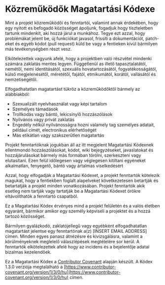 # Közreműködők Magatartási Kódexe

Mint a projekt közreműködői és fenntartói, valamint annak érdekében, hogy egy nyitott es befogadó közösséget ápoljunk, fogadjuk hogy tiszteletben tartunk mindenkit, aki hozzá járul a munkához. Tegye ezt azzal, hogy problémákat jelent be, új funkciókat javasol, frissíti a dokumentációt, patch-eket és egyéb kódot (pull request) küld be vagy a fentieken kívül bármilyen más tevékenységben részt vesz.

Elkötelezettek vagyunk afelé, hogy a projektben való részvétel mindenki számára zaklatás mentes legyen. Függetlenül as illető tapasztalatától, nemétől, nemi identitásától, szexuális hovatartozásától, fogyatékosságától, külső megjelenésétől, méretétől, fajától, etmikumától, korától, vallásától és nemzetiségétől.

Elfogadhatatlan magatartást tükröz a közreműködőktől bármely az alábbiakból:

* Szexualizált nyelvhasználat vagy képi tartalom
* Személyes támadások
* Trollkodás vagy bántó, lekicsinylő hozzászólások
* Nyilvános vagy privát zaklatás
* Engedély nélkül nyilvánosságra hozni valamely tag személyes adatait, például címét, electronikus elérhetőségét
* Más etikátlan vagy szakszerűtlen magatartás

Projekt fenntartóknak jogukban áll az itt megjelent Magatartási Kódexnek ellentmondó hozzászólásokat, kódot, wiki bejegyzéseket, javaslatokat és hozzájárulásokat bármely más formában törölni, szerkeszteni vagy elutasítani. Ezen felül időlegesen vagy véglegesen kitiltani egyéneket alkalmatlan, fenyegető, bántó vagy ártalmas viselkedésért

Azzal, hogy elfogadják a Magatartási Kódexet, a projekt fenntartók kötelezik magukat, hogy a fentiekben foglalt alapelveket következetesen betartják és betartatják a projekt minden vonatkozásában. Projekt fenntartók akik esetleg nem tartják vagy tartatják be a Magatartási Kódexet örökre eltávolíthatók a fenntartó csapatból.

Ez a Magatartási Kódex érvényes mind a projekt felületén és a valós életben egyaránt, bármikor amikor egy személy képviseli a projektet és a hozzá tartozó közösséget.

Bármilyen gyalázkodó, zaklatójellegű vagy egyébként elfogadhatatlan magatartást jelentse egy fenntartónak a(z) [INSERT EMAIL ADDRESS] címen. Minden egyes panasz átnézésre és kivizsgálásra, valamint a körülményeknek meglelelő válaszlépések megtételére sor kerül. A fenntartók elkötelezettek afelé hogy az incidens és a bejelentője adatai bizalmas kezelendőek.

Ez a Magatartási Kódex a [Contributor Covenant](https://www.contributor-covenant.org) alapján készült. A Kódex 1.3.0 verziója megtalálható a [https://www.contributor-covenant.org/version/1/3/0/hu](https://www.contributor-covenant.org/version/1/3/0/hu) címen.


